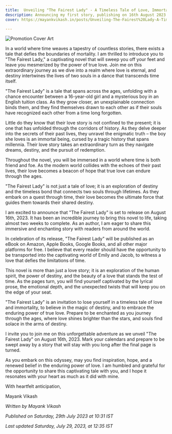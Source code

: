 ```yaml
---
title:  Unveiling "The Fairest Lady" - A Timeless Tale of Love, Immortality, and Destiny
description: Announcing my first story, publishing on 16th August 2023.
cover: https://mayankvikash.in/posts/Unveiling-The-Fairest%20Lady-A-Timeless-Tale-of-Love-Immortality-and-Destiny/the-fairest-lady-promo-cover.png

---
```

![Promotion Cover Art](https://mayankvikash.in/posts/Unveiling-The-Fairest%20Lady-A-Timeless-Tale-of-Love-Immortality-and-Destiny/the-fairest-lady-promo-cover.png)

In a world where time weaves a tapestry of countless stories, there exists a tale that defies the boundaries of mortality. I am thrilled to introduce you to "The Fairest Lady," a captivating novel that will sweep you off your feet and leave you mesmerized by the power of true love. Join me on this extraordinary journey as we dive into a realm where love is eternal, and destiny intertwines the lives of two souls in a dance that transcends time itself.

"The Fairest Lady" is a tale that spans across the ages, unfolding with a chance encounter between a 16-year-old girl and a mysterious boy in an English tuition class. As they grow closer, an unexplainable connection binds them, and they find themselves drawn to each other as if their souls have recognized each other from a time long forgotten.

Little do they know that their love story is not confined to the present; it is one that has unfolded through the corridors of history. As they delve deeper into the secrets of their past lives, they unravel the enigmatic truth – the boy she loves is an immortal being, cursed by a tragic history that spans millennia. Their love story takes an extraordinary turn as they navigate dreams, destiny, and the pursuit of redemption.

Throughout the novel, you will be immersed in a world where time is both friend and foe. As the modern world collides with the echoes of their past lives, their love becomes a beacon of hope that true love can endure through the ages.

"The Fairest Lady" is not just a tale of love; it is an exploration of destiny and the timeless bond that connects two souls through lifetimes. As they embark on a quest through time, their love becomes the ultimate force that guides them towards their shared destiny.

I am excited to announce that "The Fairest Lady" is set to release on August 16th, 2023. It has been an incredible journey to bring this novel to life, taking almost two weeks to complete. As an author, I am eager to share this immersive and enchanting story with readers from around the world.

In celebration of its release, "The Fairest Lady" will be published as an eBook on Amazon, Apple Books, Google Books, and all other major platforms for free. I believe that every reader should have the opportunity to be transported into the captivating world of Emily and Jacob, to witness a love that defies the limitations of time.

This novel is more than just a love story; it is an exploration of the human spirit, the power of destiny, and the beauty of a love that stands the test of time. As the pages turn, you will find yourself captivated by the lyrical prose, the emotional depth, and the unexpected twists that will keep you on the edge of your seat.

"The Fairest Lady" is an invitation to lose yourself in a timeless tale of love and immortality, to believe in the magic of destiny, and to embrace the enduring power of true love. Prepare to be enchanted as you journey through the ages, where love shines brighter than the stars, and souls find solace in the arms of destiny.

I invite you to join me on this unforgettable adventure as we unveil "The Fairest Lady" on August 16th, 2023. Mark your calendars and prepare to be swept away by a story that will stay with you long after the final page is turned.

As you embark on this odyssey, may you find inspiration, hope, and a renewed belief in the enduring power of love. I am humbled and grateful for the opportunity to share this captivating tale with you, and I hope it resonates with your heart as much as it did with mine.

With heartfelt anticipation,

Mayank Vikash

*Written by Mayank Vikash*

*Published on Saturday, 29th July 2023 at 10:31 IST*

*Last updated Saturday, July 29, 2023, at 12:35 IST*
